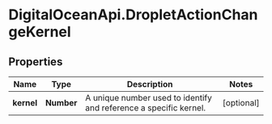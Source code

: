 # DigitalOceanApi.DropletActionChangeKernel

## Properties
Name | Type | Description | Notes
------------ | ------------- | ------------- | -------------
**kernel** | **Number** | A unique number used to identify and reference a specific kernel. | [optional] 

